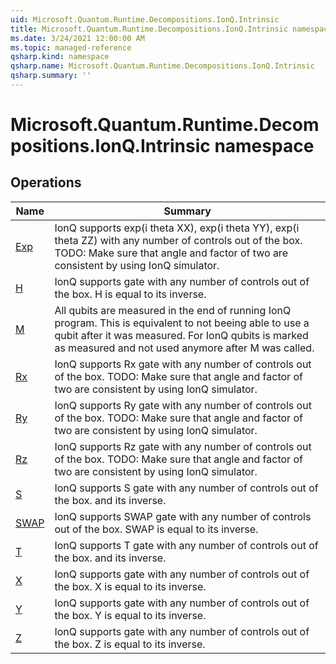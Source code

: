 ```yaml
---
uid: Microsoft.Quantum.Runtime.Decompositions.IonQ.Intrinsic
title: Microsoft.Quantum.Runtime.Decompositions.IonQ.Intrinsic namespace
ms.date: 3/24/2021 12:00:00 AM
ms.topic: managed-reference
qsharp.kind: namespace
qsharp.name: Microsoft.Quantum.Runtime.Decompositions.IonQ.Intrinsic
qsharp.summary: ''
---
```


# Microsoft.Quantum.Runtime.Decompositions.IonQ.Intrinsic namespace




<!-- summaries -->

## Operations

| Name | Summary |
|------|---------|
|[Exp](xref:Microsoft.Quantum.Runtime.Decompositions.IonQ.Intrinsic.Exp) |IonQ supports exp(i theta XX), exp(i theta YY), exp(i theta ZZ) with any number of controls out of the box. TODO: Make sure that angle and factor of two are consistent by using IonQ simulator.
|[H](xref:Microsoft.Quantum.Runtime.Decompositions.IonQ.Intrinsic.H) |IonQ supports gate with any number of controls out of the box. H is equal to its inverse.
|[M](xref:Microsoft.Quantum.Runtime.Decompositions.IonQ.Intrinsic.M) |All qubits are measured in the end of running IonQ program. This is equivalent to not beeing able to use a qubit after it was measured. For IonQ qubits is marked as measured and not used anymore after M was called.
|[Rx](xref:Microsoft.Quantum.Runtime.Decompositions.IonQ.Intrinsic.Rx) |IonQ supports Rx gate with any number of controls out of the box. TODO: Make sure that angle and factor of two are consistent by using IonQ simulator.
|[Ry](xref:Microsoft.Quantum.Runtime.Decompositions.IonQ.Intrinsic.Ry) |IonQ supports Ry gate with any number of controls out of the box. TODO: Make sure that angle and factor of two are consistent by using IonQ simulator.
|[Rz](xref:Microsoft.Quantum.Runtime.Decompositions.IonQ.Intrinsic.Rz) |IonQ supports Rz gate with any number of controls out of the box. TODO: Make sure that angle and factor of two are consistent by using IonQ simulator.
|[S](xref:Microsoft.Quantum.Runtime.Decompositions.IonQ.Intrinsic.S) |IonQ supports S gate with any number of controls out of the box. and its inverse.
|[SWAP](xref:Microsoft.Quantum.Runtime.Decompositions.IonQ.Intrinsic.SWAP) |IonQ supports SWAP gate with any number of controls out of the box. SWAP is equal to its inverse.
|[T](xref:Microsoft.Quantum.Runtime.Decompositions.IonQ.Intrinsic.T) |IonQ supports T gate with any number of controls out of the box. and its inverse.
|[X](xref:Microsoft.Quantum.Runtime.Decompositions.IonQ.Intrinsic.X) |IonQ supports gate with any number of controls out of the box. X is equal to its inverse.
|[Y](xref:Microsoft.Quantum.Runtime.Decompositions.IonQ.Intrinsic.Y) |IonQ supports gate with any number of controls out of the box. Y is equal to its inverse.
|[Z](xref:Microsoft.Quantum.Runtime.Decompositions.IonQ.Intrinsic.Z) |IonQ supports gate with any number of controls out of the box. Z is equal to its inverse.


<!-- /summaries -->

